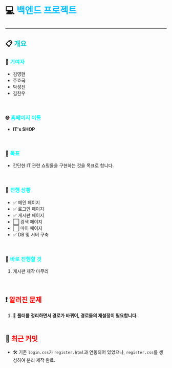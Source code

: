 # 💻 <span style="color: #00bfff;">백엔드 프로젝트</span><hr>

## 📋 <span style="color: #00ced1;">개요</span>

### 👥 <span style="color: #00ffff;">기여자</span>

- 김영현
- 주효국
- 박성진
- 김찬우  
<br>

### 🌐 <span style="color: #00ffff;">홈페이지 이름</span>

- **IT's SHOP**  
<br>

### 🎯 <span style="color: #00ffff;">목표</span>

- 간단한 IT 관련 쇼핑몰을 구현하는 것을 목표로 합니다.  
<br>

### 📌 <span style="color: #00ffff;">진행 상황</span>

- ✅ 메인 페이지
- ✅ 로그인 페이지
- ✅ 게시판 페이지
- ⬜ 검색 페이지
- ⬜ 마이 페이지
- ✅ DB 및 서버 구축  
<br>

### 🚀 <span style="color: #00ffff;">바로 진행할 것</span>

1. 게시판 제작 마무리  
<br><br>

## ❗ <span style="color: red;">알려진 문제</span>

1. 📂 **폴더를 정리하면서 경로가 바뀌어, 경로들의 재설정이 필요합니다.**
<br><br>

## 🔄 <span style="color: red;">최근 커밋</span>

- 🛠️ 기존 `login.css`가 `register.html`과 연동되어 있었으나, `register.css`를 생성하여 분리 제작 완료.
